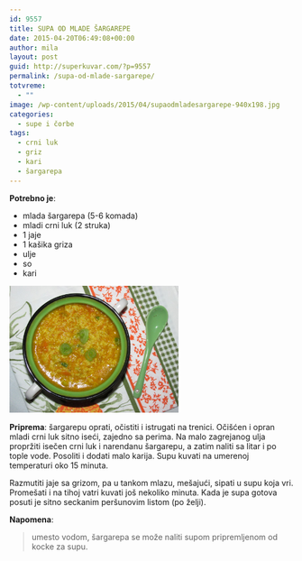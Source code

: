 ```yaml
---
id: 9557
title: SUPA OD MLADE ŠARGAREPE
date: 2015-04-20T06:49:08+00:00
author: mila
layout: post
guid: http://superkuvar.com/?p=9557
permalink: /supa-od-mlade-sargarepe/
totvreme:
  - ""
image: /wp-content/uploads/2015/04/supaodmladesargarepe-940x198.jpg
categories:
  - supe i čorbe
tags:
  - crni luk
  - griz
  - kari
  - šargarepa
---
```

**Potrebno je**:  
* mlada šargarepa (5-6 komada)  
* mladi crni luk (2 struka)  
* 1 jaje  
* 1 kašika griza  
* ulje  
* so  
* kari

[<img class="alignnone size-medium wp-image-9591" src="/wp-content/uploads/2015/04/supaodmladesargarepe-1024x768.jpg" alt="supaodmladesargarepe" width="300" height="225" />](/wp-content/uploads/2015/04/supaodmladesargarepe-e1430748136997.jpg)

**Priprema**: šargarepu oprati, očistiti i istrugati na trenici. Očišćen i opran mladi crni luk sitno iseći, zajedno sa perima. Na malo zagrejanog ulja propržiti isečen crni luk i narendanu šargarepu, a zatim naliti sa litar i po tople vode. Posoliti i dodati malo karija. Supu kuvati na umerenoj temperaturi oko 15 minuta.

Razmutiti jaje sa grizom, pa u tankom mlazu, mešajući, sipati u supu koja vri. Promešati i na tihoj vatri kuvati još nekoliko minuta. Kada je supa gotova posuti je sitno seckanim peršunovim listom (po želji).

**Napomena**: 
> umesto vodom, šargarepa se može naliti supom pripremljenom od kocke za supu.